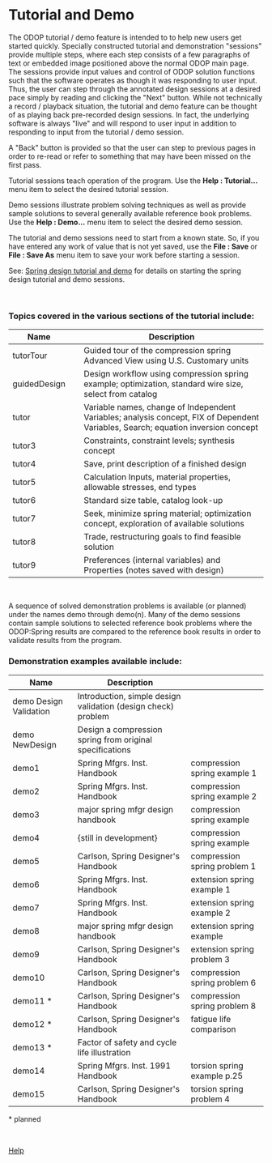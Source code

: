 # Tutorial and Demo

The ODOP tutorial / demo feature is intended to to help new users 
get started quickly. 
Specially constructed tutorial and demonstration "sessions" provide multiple steps, 
where each step consists of a few paragraphs of text or embedded image positioned 
above the normal ODOP main page. 
The sessions provide input values and control of ODOP solution functions 
such that the software operates as though it was responding to user input. 
Thus, the user can step through the annotated design sessions at a desired pace 
simply by reading and clicking the "Next" button. 
While not technically a record / playback situation, the tutorial and demo 
feature can be thought of as playing back pre-recorded design sessions. 
In fact, the underlying software is always "live" and will respond to user input 
in addition to responding to input from the tutorial / demo session. 

A "Back" button is provided so that the user can step to previous pages in order 
to re-read or refer to something that may have been missed on the first pass. 

Tutorial sessions teach operation of the program. 
Use the <b>Help : Tutorial...</b> menu item to select the desired tutorial session. 

Demo sessions illustrate problem solving techniques as well as provide 
sample solutions to several generally available reference book problems. 
Use the <b>Help : Demo...</b> menu item to select the desired demo session. 

The tutorial and demo sessions need to start from a known state. 
So, if you have entered any work of value that is not yet saved, 
use the <b>File : Save</b> or <b>File : Save As</b> 
menu item to save your work before starting a session. 

See: 
[Spring design tutorial and demo](gettingStartedSpring.html)
for details on starting the spring design tutorial and demo sessions. 

 &nbsp; 

### Topics covered in the various sections of the tutorial include: 

Name | &nbsp; | Description  
--- | --- | ---  
tutorTour | &nbsp; | Guided tour of the compression spring Advanced View using U.S. Customary units  
guidedDesign |   | Design workflow using compression spring example; optimization, standard wire size, select from catalog  
tutor |   | Variable names, change of Independent Variables; analysis concept, FIX of Dependent Variables, Search; equation inversion concept  
tutor3 |   | Constraints, constraint levels; synthesis concept  
tutor4 |   | Save, print description of a finished design  
tutor5 |   | Calculation Inputs, material properties, allowable stresses, end types  
tutor6 |   | Standard size table, catalog look-up  
tutor7 |   | Seek, minimize spring material; optimization concept, exploration of available solutions  
tutor8 |   | Trade, restructuring goals to find feasible solution  
tutor9 |   | Preferences (internal variables) and Properties (notes saved with design)  

 &nbsp; 

 A sequence of solved demonstration problems is available (or planned) 
 under the names demo through demo(n). 
 Many of the demo sessions contain sample solutions to selected 
 reference book problems where the ODOP:Spring results are compared to 
 the reference book results in order to validate results from the program. 

### Demonstration examples available include:   

Name | Description | &nbsp;  
--- | --- | ---  
demo Design Validation | Introduction, simple design validation (design check) problem |    
demo NewDesign | Design a compression spring from original specifications |  
demo1 | Spring Mfgrs. Inst. Handbook | compression spring example&nbsp;1    
demo2 | Spring Mfgrs. Inst. Handbook | compression spring example&nbsp;2  
demo3 | major spring mfgr design handbook | compression spring example  
demo4 | {still in development} | compression spring example   
demo5 | Carlson, Spring Designer's Handbook | compression spring problem&nbsp;1  
demo6 | Spring Mfgrs. Inst. Handbook | extension spring example&nbsp;1  
demo7 | Spring Mfgrs. Inst. Handbook | extension   spring example&nbsp;2  
demo8 | major spring mfgr design handbook | extension spring example  
demo9 | Carlson, Spring Designer's Handbook | extension spring problem&nbsp;3  
demo10 | Carlson, Spring Designer's Handbook | compression spring problem&nbsp;6  
demo11 * | Carlson, Spring Designer's Handbook | compression spring problem&nbsp;8  
demo12 * | Carlson, Spring Designer's Handbook | fatigue life comparison  
demo13 * | Factor of safety and cycle life illustration | &nbsp;   
demo14 | Spring Mfgrs. Inst. 1991 Handbook | torsion spring example p.25  
demo15 | Carlson, Spring Designer's Handbook | torsion spring problem&nbsp;4 

 \* planned  
 
 &nbsp; 
 
 [Help](/docs/Help) 
 